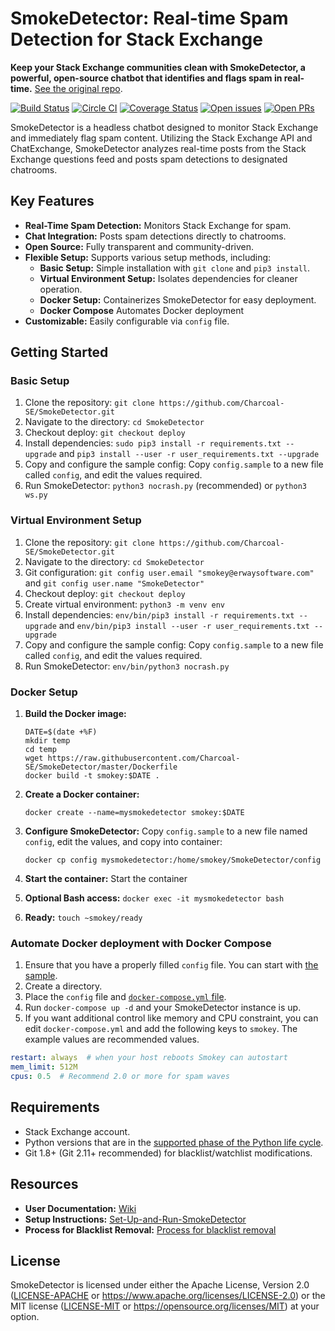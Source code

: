 # SmokeDetector: Real-time Spam Detection for Stack Exchange

**Keep your Stack Exchange communities clean with SmokeDetector, a powerful, open-source chatbot that identifies and flags spam in real-time.**  [See the original repo](https://github.com/Charcoal-SE/SmokeDetector).

[![Build Status](https://github.com/Charcoal-SE/SmokeDetector/actions/workflows/build.yml/badge.svg?query=branch%3Amaster)](https://github.com/Charcoal-SE/SmokeDetector/actions/workflows/build.yml?query=branch%3Amaster)
[![Circle CI](https://circleci.com/gh/Charcoal-SE/SmokeDetector.svg?style=shield)](https://circleci.com/gh/Charcoal-SE/SmokeDetector)
[![Coverage Status](https://coveralls.io/repos/github/Charcoal-SE/SmokeDetector/badge.svg?branch=master)](https://coveralls.io/github/Charcoal-SE/SmokeDetector?branch=master)
[![Open issues](https://img.shields.io/github/issues/Charcoal-SE/SmokeDetector.svg)](https://github.com/Charcoal-SE/SmokeDetector/issues)
[![Open PRs](https://img.shields.io/github/issues-pr/Charcoal-SE/SmokeDetector.svg)](https://github.com/Charcoal-SE/SmokeDetector/pulls)

SmokeDetector is a headless chatbot designed to monitor Stack Exchange and immediately flag spam content. Utilizing the Stack Exchange API and ChatExchange, SmokeDetector analyzes real-time posts from the Stack Exchange questions feed and posts spam detections to designated chatrooms.

## Key Features

*   **Real-Time Spam Detection:** Monitors Stack Exchange for spam.
*   **Chat Integration:** Posts spam detections directly to chatrooms.
*   **Open Source:** Fully transparent and community-driven.
*   **Flexible Setup:** Supports various setup methods, including:
    *   **Basic Setup:** Simple installation with `git clone` and `pip3 install`.
    *   **Virtual Environment Setup:** Isolates dependencies for cleaner operation.
    *   **Docker Setup:** Containerizes SmokeDetector for easy deployment.
    *   **Docker Compose** Automates Docker deployment
*   **Customizable:**  Easily configurable via `config` file.

## Getting Started

### Basic Setup

1.  Clone the repository: `git clone https://github.com/Charcoal-SE/SmokeDetector.git`
2.  Navigate to the directory: `cd SmokeDetector`
3.  Checkout deploy: `git checkout deploy`
4.  Install dependencies: `sudo pip3 install -r requirements.txt --upgrade` and `pip3 install --user -r user_requirements.txt --upgrade`
5.  Copy and configure the sample config: Copy `config.sample` to a new file called `config`, and edit the values required.
6.  Run SmokeDetector: `python3 nocrash.py` (recommended) or `python3 ws.py`

### Virtual Environment Setup

1.  Clone the repository: `git clone https://github.com/Charcoal-SE/SmokeDetector.git`
2.  Navigate to the directory: `cd SmokeDetector`
3.  Git configuration: `git config user.email "smokey@erwaysoftware.com"` and `git config user.name "SmokeDetector"`
4.  Checkout deploy: `git checkout deploy`
5.  Create virtual environment: `python3 -m venv env`
6.  Install dependencies: `env/bin/pip3 install -r requirements.txt --upgrade` and `env/bin/pip3 install --user -r user_requirements.txt --upgrade`
7.  Copy and configure the sample config: Copy `config.sample` to a new file called `config`, and edit the values required.
8.  Run SmokeDetector: `env/bin/python3 nocrash.py`

### Docker Setup

1.  **Build the Docker image:**
    ```shell
    DATE=$(date +%F)
    mkdir temp
    cd temp
    wget https://raw.githubusercontent.com/Charcoal-SE/SmokeDetector/master/Dockerfile
    docker build -t smokey:$DATE .
    ```

2.  **Create a Docker container:**
    ```shell
    docker create --name=mysmokedetector smokey:$DATE
    ```

3.  **Configure SmokeDetector:**  Copy `config.sample` to a new file named `config`, edit the values, and copy into container:
    ```shell
    docker cp config mysmokedetector:/home/smokey/SmokeDetector/config
    ```

4.  **Start the container:** Start the container
5.  **Optional Bash access:** `docker exec -it mysmokedetector bash`
6.  **Ready:** `touch ~smokey/ready`

### Automate Docker deployment with Docker Compose

1.  Ensure that you have a properly filled `config` file. You can start with [the sample](config.sample).
2.  Create a directory.
3.  Place the `config` file and [`docker-compose.yml` file](docker-compose.yml).
4.  Run `docker-compose up -d` and your SmokeDetector instance is up.
5.  If you want additional control like memory and CPU constraint, you can edit `docker-compose.yml` and add the following keys to `smokey`. The example values are recommended values.

```yaml
restart: always  # when your host reboots Smokey can autostart
mem_limit: 512M
cpus: 0.5  # Recommend 2.0 or more for spam waves
```

## Requirements

*   Stack Exchange account.
*   Python versions that are in the [supported phase of the Python life cycle](https://devguide.python.org/versions/).
*   Git 1.8+ (Git 2.11+ recommended) for blacklist/watchlist modifications.

## Resources

*   **User Documentation:** [Wiki](https://charcoal-se.org/smokey)
*   **Setup Instructions:** [Set-Up-and-Run-SmokeDetector](https://charcoal-se.org/smokey/Set-Up-and-Run-SmokeDetector)
*   **Process for Blacklist Removal:** [Process for blacklist removal](https://charcoal-se.org/smokey/Process-for-blacklist-removal)

## License

SmokeDetector is licensed under either the Apache License, Version 2.0 ([LICENSE-APACHE](LICENSE-APACHE) or <https://www.apache.org/licenses/LICENSE-2.0>) or the MIT license ([LICENSE-MIT](LICENSE-MIT) or <https://opensource.org/licenses/MIT>) at your option.